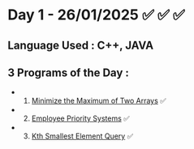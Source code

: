 # Day 1 - 26/01/2025 ✅ ✅ ✅
## Language Used : **C++**, **JAVA**
## 3 Programs of the Day :
   - 1. [Minimize the Maximum of Two Arrays](https://leetcode.com/problems/minimize-the-maximum-of-two-arrays/description/) ✅
   - 2. [Employee Priority Systems](https://leetcode.com/problems/high-access-employees/description/) ✅
   - 3. [Kth Smallest Element Query](https://leetcode.com/problems/query-kth-smallest-trimmed-number/description/) ✅
##
